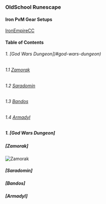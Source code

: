 ### OldSchool Runescape
#### Iron PvM Gear Setups
[IronEmpireCC](https://discord.com/invite/ironempire)

#### Table of Contents

###### 1. [God Wars Dungeon])#god-wars-dungeon)
######    1.1 [Zamorak](#zamorak)
######    1.2 [Saradomin](#saradomin)
######    1.3 [Bandos](#bandos)
######    1.4 [Armadyl](armadyl)
       
#####  1. [God Wars Dungeon]
#####         [Zamorak]
![Zamorak](https://i.imgur.com/KMdFBA3.png)
#####         [Saradomin]
#####         [Bandos]
#####         [Armadyl]

